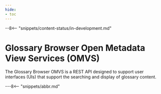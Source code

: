 ```yaml
---
hide:
- toc
---
```


<!-- SPDX-License-Identifier: CC-BY-4.0 -->
<!-- Copyright Contributors to the Egeria project. -->

--8<-- "snippets/content-status/in-development.md"

# Glossary Browser Open Metadata View Services (OMVS)

The Glossary Browser OMVS is a REST API designed to support user interfaces (UIs) that support the searching and display of glossary content.

---8<-- "snippets/abbr.md"






